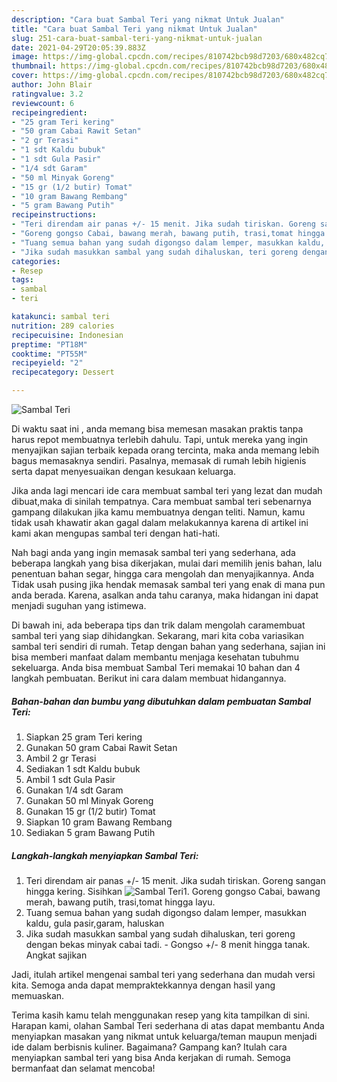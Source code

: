 ```yaml
---
description: "Cara buat Sambal Teri yang nikmat Untuk Jualan"
title: "Cara buat Sambal Teri yang nikmat Untuk Jualan"
slug: 251-cara-buat-sambal-teri-yang-nikmat-untuk-jualan
date: 2021-04-29T20:05:39.883Z
image: https://img-global.cpcdn.com/recipes/810742bcb98d7203/680x482cq70/sambal-teri-foto-resep-utama.jpg
thumbnail: https://img-global.cpcdn.com/recipes/810742bcb98d7203/680x482cq70/sambal-teri-foto-resep-utama.jpg
cover: https://img-global.cpcdn.com/recipes/810742bcb98d7203/680x482cq70/sambal-teri-foto-resep-utama.jpg
author: John Blair
ratingvalue: 3.2
reviewcount: 6
recipeingredient:
- "25 gram Teri kering"
- "50 gram Cabai Rawit Setan"
- "2 gr Terasi"
- "1 sdt Kaldu bubuk"
- "1 sdt Gula Pasir"
- "1/4 sdt Garam"
- "50 ml Minyak Goreng"
- "15 gr (1/2 butir) Tomat"
- "10 gram Bawang Rembang"
- "5 gram Bawang Putih"
recipeinstructions:
- "Teri direndam air panas +/- 15 menit. Jika sudah tiriskan. Goreng sangan hingga kering. Sisihkan"
- "Goreng gongso Cabai, bawang merah, bawang putih, trasi,tomat hingga layu."
- "Tuang semua bahan yang sudah digongso dalam lemper, masukkan kaldu, gula pasir,garam, haluskan"
- "Jika sudah masukkan sambal yang sudah dihaluskan, teri goreng dengan bekas minyak cabai tadi.  Gongso +/- 8 menit hingga tanak. Angkat sajikan"
categories:
- Resep
tags:
- sambal
- teri

katakunci: sambal teri 
nutrition: 289 calories
recipecuisine: Indonesian
preptime: "PT18M"
cooktime: "PT55M"
recipeyield: "2"
recipecategory: Dessert

---
```



![Sambal Teri](https://img-global.cpcdn.com/recipes/810742bcb98d7203/680x482cq70/sambal-teri-foto-resep-utama.jpg)

Di waktu  saat ini , anda memang bisa memesan masakan praktis tanpa harus repot membuatnya terlebih dahulu. Tapi, untuk mereka yang ingin menyajikan sajian terbaik kepada orang tercinta, maka anda memang lebih bagus memasaknya sendiri. Pasalnya, memasak di rumah lebih higienis serta dapat menyesuaikan dengan kesukaan keluarga.

Jika anda lagi mencari ide cara membuat sambal teri yang lezat dan mudah dibuat,maka di sinilah tempatnya. Cara membuat sambal teri  sebenarnya gampang dilakukan jika kamu membuatnya dengan teliti. Namun, kamu tidak usah khawatir akan gagal dalam melakukannya 
karena di artikel ini kami akan mengupas sambal teri dengan hati-hati.  



Nah bagi anda yang ingin memasak sambal teri yang sederhana, ada beberapa langkah yang bisa dikerjakan, mulai dari memilih jenis bahan, lalu penentuan bahan segar, hingga cara mengolah dan menyajikannya. Anda Tidak usah pusing jika hendak memasak sambal teri yang enak di mana pun anda berada. Karena, asalkan anda  tahu caranya, maka hidangan ini dapat menjadi suguhan yang istimewa.

Di bawah ini, ada beberapa tips dan trik dalam mengolah caramembuat sambal teri yang siap dihidangkan. Sekarang, mari kita coba variasikan sambal teri sendiri di rumah. Tetap dengan bahan yang sederhana, sajian ini bisa memberi manfaat dalam membantu menjaga kesehatan tubuhmu sekeluarga. Anda bisa membuat Sambal Teri memakai 10 bahan dan 4 langkah pembuatan. Berikut ini cara dalam membuat hidangannya.

<!--inarticleads1-->

##### Bahan-bahan dan bumbu yang dibutuhkan dalam pembuatan Sambal Teri:

1. Siapkan 25 gram Teri kering
1. Gunakan 50 gram Cabai Rawit Setan
1. Ambil 2 gr Terasi
1. Sediakan 1 sdt Kaldu bubuk
1. Ambil 1 sdt Gula Pasir
1. Gunakan 1/4 sdt Garam
1. Gunakan 50 ml Minyak Goreng
1. Gunakan 15 gr (1/2 butir) Tomat
1. Siapkan 10 gram Bawang Rembang
1. Sediakan 5 gram Bawang Putih




<!--inarticleads2-->

##### Langkah-langkah menyiapkan Sambal Teri:

1. Teri direndam air panas +/- 15 menit. Jika sudah tiriskan. Goreng sangan hingga kering. Sisihkan
<img src="https://img-global.cpcdn.com/steps/2ee8d55cc7fb5b60/160x128cq70/sambal-teri-langkah-memasak-1-foto.jpg" alt="Sambal Teri">1. Goreng gongso Cabai, bawang merah, bawang putih, trasi,tomat hingga layu.
1. Tuang semua bahan yang sudah digongso dalam lemper, masukkan kaldu, gula pasir,garam, haluskan
1. Jika sudah masukkan sambal yang sudah dihaluskan, teri goreng dengan bekas minyak cabai tadi.  - Gongso +/- 8 menit hingga tanak. Angkat sajikan




Jadi, itulah artikel mengenai  sambal teri  yang sederhana dan mudah versi kita. Semoga anda dapat mempraktekkannya dengan hasil yang memuaskan. 

Terima kasih kamu telah menggunakan resep yang kita tampilkan di sini. Harapan kami, olahan  Sambal Teri sederhana di atas dapat membantu Anda menyiapkan masakan yang nikmat untuk keluarga/teman maupun menjadi ide dalam berbisnis kuliner. Bagaimana? Gampang kan? Itulah cara menyiapkan sambal teri yang bisa Anda kerjakan di rumah. Semoga bermanfaat dan selamat mencoba!

